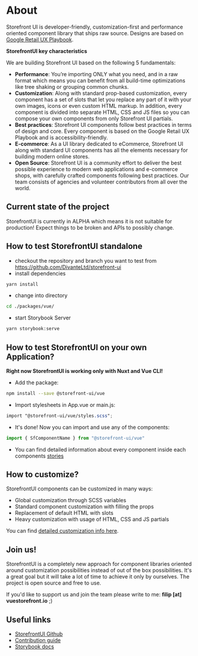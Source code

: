 # About

Storefront UI is developer-friendly, customization-first and performance oriented component library that ships raw source.
Designs are based on [Google Retail UX Playbook](https://services.google.com/fh/files/events/pdf_retail_ux_playbook.pdf).

**StorefrontUI key characteristics**

We are building Storefront UI based on the following 5 fundamentals:

- **Performance**: You’re importing ONLY what you need, and in a raw format which means you can benefit from all build-time optimizations like tree shaking or grouping common chunks.
- **Customization**: Along with standard prop-based customization, every component has a set of slots that let you replace any part of it with your own images, icons or even custom HTML markup. In addition, every component is divided into separate HTML, CSS and JS files so you can compose your own components from only Storefront UI partials.
- **Best practices**: Storefront UI components follow best practices in terms of design and core. Every component is based on the Google Retail UX Playbook and is accessibility-friendly.
- **E-commerce**: As a UI library dedicated to eCommerce, Storefront UI along with standard UI components has all the elements necessary for building modern online stores.
- **Open Source**: Storefront UI is a community effort to deliver the best possible experience to modern web applications and e-commerce shops, with carefully crafted components following best practices. Our team consists of agencies and volunteer contributors from all over the world.

## Current state of the project

StorefrontUI is currently in ALPHA which means
it is not suitable for production!
Expect things to be broken and APIs to possibly change. 


## How to test StorefrontUI standalone

- checkout the repository and branch you want to test from https://github.com/DivanteLtd/storefront-ui
- install dependencies
```bash
yarn install
```
- change into directory
```bash
cd ./packages/vue/
```
- start Storybook Server

```bash
yarn storybook:serve
```


## How to test StorefrontUI on your own Application?

**Right now StorefrontUI is working only with Nuxt and Vue CLI!**

- Add the package:

```bash
npm install --save @storefront-ui/vue
```

- Import stylesheets in App.vue or main.js:

```scss
import "@storefront-ui/vue/styles.scss";
```

- It's done! Now you can import and use any of the components:

```js
import { SfComponentName } from "@storefront-ui/vue"
```

- You can find detailed information about every component inside each components
[stories](http://storybook.storefrontui.io/)



## How to customize?

StorefrontUI components can be customized in many ways:

- Global customization through SCSS variables
- Standard component customization with filling the props
- Replacement of default HTML with slots
- Heavy customization with usage of HTML, CSS and JS partials

You can find [detailed customization info here](customization.md).

## Join us!

StorefrontUI is a completely new approach for component libraries oriented
around customization possibilities instead of out of the box possibilities.
It's a great goal but it will take a lot of time to achieve it only by ourselves.
The project is open source and free to use.

If you'd like to support us and join the team please write to me:
**filip [at] vuestorefront.io** ;)

## Useful links

- [StorefrontUI Github](https://github.com/Divanteltd/storefront-ui)
- [Contribution guide](https://github.com/DivanteLtd/storefront-ui/blob/master/CONTRIBUTING.md)
- [Storybook docs](https://storybook.js.org/docs/basics/introduction/)
